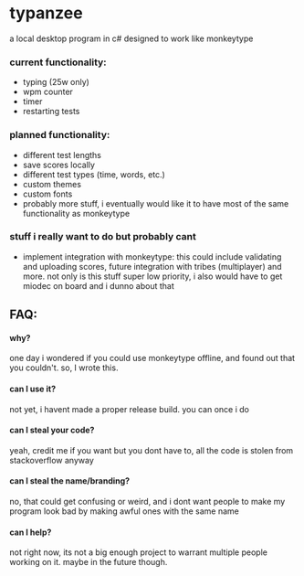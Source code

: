 # typanzee
a local desktop program in c# designed to work like monkeytype

### current functionality:
 - typing (25w only)
 - wpm counter
 - timer
 - restarting tests

### planned functionality:
 - different test lengths
 - save scores locally
 - different test types (time, words, etc.)
 - custom themes
 - custom fonts
 - probably more stuff, i eventually would like it to have most of the same functionality as monkeytype

### stuff i really want to do but probably cant
 - implement integration with monkeytype:
      this could include validating and uploading scores, future integration with tribes (multiplayer) and more.
      not only is this stuff super low priority, i also would have to get miodec on board and i dunno about that

## FAQ:

#### why?
one day i wondered if you could use monkeytype offline, and found out that you couldn't. so, I wrote this.

#### can I use it?
not yet, i havent made a proper release build. you can once i do

#### can I steal your code?
yeah, credit me if you want but you dont have to, all the code is stolen from stackoverflow anyway

#### can I steal the name/branding?
no, that could get confusing or weird, and i dont want people to make my program look bad by making awful ones with the same name

#### can I help?
not right now, its not a big enough project to warrant multiple people working on it. maybe in the future though.
